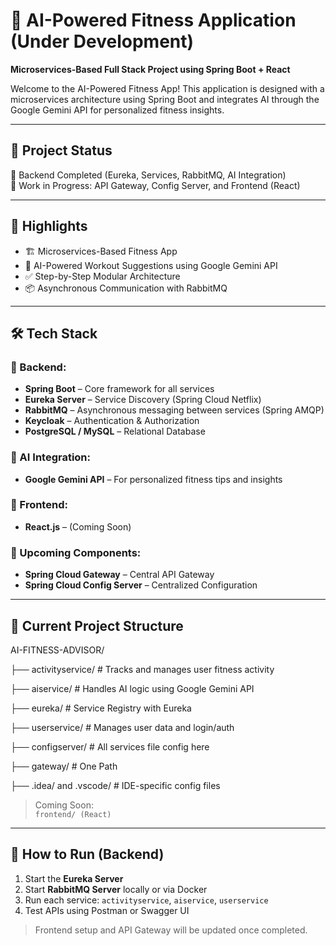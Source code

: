 # 🤖 AI-Powered Fitness Application (Under Development)
**Microservices-Based Full Stack Project using Spring Boot + React**

Welcome to the AI-Powered Fitness App! This application is designed with a microservices architecture using Spring Boot and integrates AI through the Google Gemini API for personalized fitness insights.

---

## 🚀 Project Status
🚧 Backend Completed (Eureka, Services, RabbitMQ, AI Integration)  
🧩 Work in Progress: API Gateway, Config Server, and Frontend (React)

---

## 📌 Highlights

- 🏗️ Microservices-Based Fitness App
- 🤖 AI-Powered Workout Suggestions using Google Gemini API
- ✅ Step-by-Step Modular Architecture
- 📦 Asynchronous Communication with RabbitMQ

---

## 🛠 Tech Stack

### 🔹 Backend:
- **Spring Boot** – Core framework for all services
- **Eureka Server** – Service Discovery (Spring Cloud Netflix)
- **RabbitMQ** – Asynchronous messaging between services (Spring AMQP)
- **Keycloak** – Authentication & Authorization
- **PostgreSQL / MySQL** – Relational Database

### 🔹 AI Integration:
- **Google Gemini API** – For personalized fitness tips and insights

### 🔹 Frontend:
- **React.js** – (Coming Soon)

### 🔹 Upcoming Components:
- **Spring Cloud Gateway** – Central API Gateway
- **Spring Cloud Config Server** – Centralized Configuration

---

## 📂 Current Project Structure

AI-FITNESS-ADVISOR/

├── activityservice/ # Tracks and manages user fitness activity

├── aiservice/ # Handles AI logic using Google Gemini API

├── eureka/ # Service Registry with Eureka

├── userservice/ # Manages user data and login/auth

├── configserver/ # All services file config here 

├── gateway/ # One Path 

├── .idea/ and .vscode/ # IDE-specific config files



> Coming Soon:  
>`frontend/ (React)`

---

## 🔧 How to Run (Backend)

1. Start the **Eureka Server**
2. Start **RabbitMQ Server** locally or via Docker
3. Run each service: `activityservice`, `aiservice`, `userservice`
4. Test APIs using Postman or Swagger UI

> Frontend setup and API Gateway will be updated once completed.


